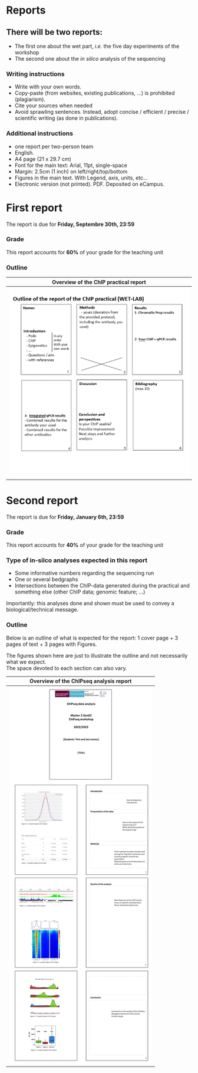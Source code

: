 # Reports

## There will be two reports:
- The first one about the wet part, *i.e.* the five day experiments of the workshop
- The second one about the *in silico* analysis of the sequencing

### Writing instructions
  - Write with your own words. 
  - Copy-paste (from websites, existing publications, …) is prohibited (plagiarism). 
  - Cite your sources when needed
  - Avoid sprawling sentences. Instead, adopt concise / efficient / precise / scientific writing (as done in publications).

### Additional instructions
  - one report per two-person team
  - English.
  - A4 page (21 x 29.7 cm)
  - Font for the main text: Arial, 11pt, single-space
  - Margin: 2.5cm (1 inch) on left/right/top/bottom
  - Figures in the main text. With Legend, axis, units, etc…
  - Electronic version (not printed). PDF. Deposited on eCampus.

# First report

The report is due for **Friday, Septembre 30th, 23:59**

### Grade
  This report accounts for **60%** of your grade for the teaching unit

### Outline
|<b>Overview of the ChIP practical report</b> |
|:--:|
| ![Report Overview](Pictures/Report.png) |



# Second report

The report is due for **Friday, January 6th, 23:59**

### Grade
  This report accounts for **40%** of your grade for the teaching unit


### Type of in-silco analyses expected in this report

- Some informative numbers regarding the sequencing run
- One or several bedgraphs
- Intersections between the ChIP-data generated during the practical and something else (other ChIP data; genomic feature; ...)

Importantly: this analyses done and shown must be used to convey a biological/technical message. 


### Outline
Below is an outline of what is expected for the report: 1 cover page + 3 pages of text + 3 pages with Figures.

The figures shown here are just to illustrate the outline and not necessarily what we expect.  
The space devoted to each section can also vary.


|<b>Overview of the ChIPseq analysis report</b> |
|:--:|
| ![Report Overview](Pictures/Report2.png) |